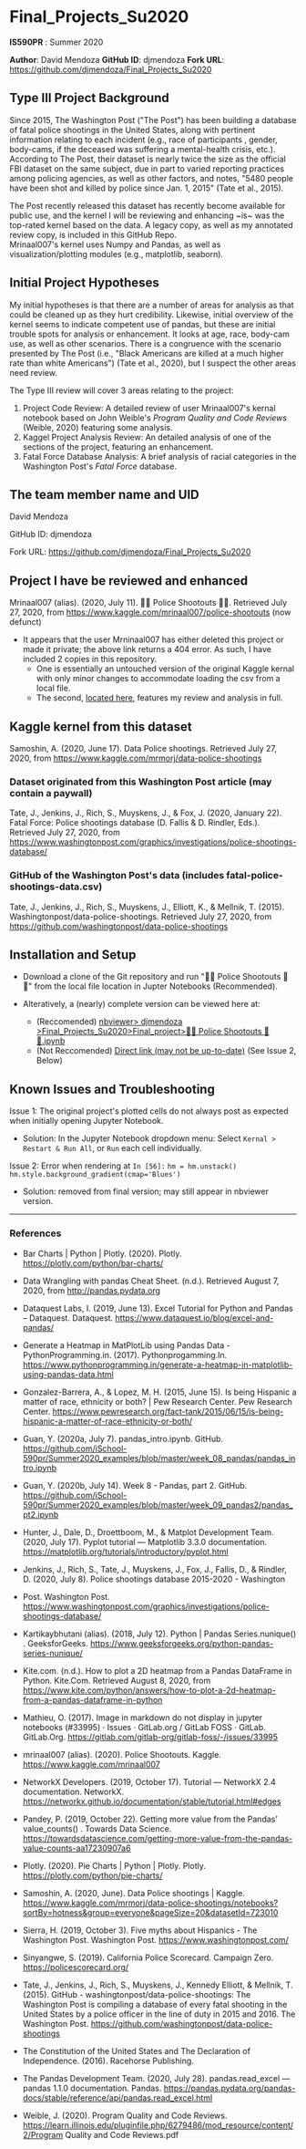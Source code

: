 # Final_Projects_Su2020
**IS590PR** : Summer 2020 

**Author**: David Mendoza
**GitHub ID**: djmendoza
**Fork URL**: https://github.com/djmendoza/Final_Projects_Su2020

## Type III Project Background

Since 2015, The Washington Post ("The Post") has been building a database of fatal police shootings in the United States,
along with pertinent information relating to each incident (e.g., race of participants , gender, body-cams,
if the deceased was suffering a mental-health crisis, etc.).
According to The Post, their dataset is nearly twice the size as the official FBI dataset on the same subject, due in part to varied reporting
practices among policing agencies, as well as other factors, and notes, "5480 people have been shot and killed by police since Jan. 1, 2015" (Tate et al., 2015).

The Post recently released this dataset has recently become available for public use, and the kernel I will be reviewing and enhancing ~is~ was the top-rated kernel based
on the data. A legacy copy, as well as my annotated review copy, is included in this GitHub Repo.  
Mrinaal007's kernel uses Numpy and Pandas, as well as visualization/plotting modules (e.g., matplotlib, seaborn).

## Initial Project Hypotheses

My initial hypotheses is that there are a number of areas for analysis as that could be cleaned up as they hurt credibility.
Likewise, initial overview of the kernel seems to indicate competent use of pandas, but these are initial trouble spots for analysis or enhancement.
It looks at age, race, body-cam use, as well as other scenarios. There is a congruence with the scenario presented by The Post
(i.e., "Black Americans are killed at a much higher rate than white Americans") (Tate et al., 2020), but I suspect the other areas need review.

The Type III review will cover 3 areas relating to the project:

1. Project Code Review: A detailed review of user Mrinaal007's kernal notebook based on John Weible's *Program Quality and Code Reviews* (Weible, 2020) featuring some analysis.
2. Kaggel Project Analysis Review: An detailed analysis of one of the sections of the project, featuring an enhancement.
3. Fatal Force Database Analysis: A brief analysis of racial categories in the Washington Post's *Fatal Force* database. 

## The team member name and UID

David Mendoza

GitHub ID: djmendoza

Fork URL: https://github.com/djmendoza/Final_Projects_Su2020

## Project I have be reviewed and enhanced

Mrinaal007 (alias). (2020, July 11). 👮🔫 Police Shootouts 👮🔫. Retrieved July 27, 2020, from https://www.kaggle.com/mrinaal007/police-shootouts (now defunct)

- It appears that the user Mrninaal007 has either deleted this project or made it private; the above link returns a 404 error. As such, I have included 2 copies in this repository.
  - One is essentially an untouched version of the original Kaggle kernal with only minor changes to accommodate loading the csv from a local file.
  - The second, [located here](https://github.com/djmendoza/Final_Projects_Su2020/blob/master/Final_project/%F0%9F%91%AE%F0%9F%94%AB%20Police%20Shootouts%20%20%F0%9F%91%AE%F0%9F%94%AB.ipynb), features my review and analysis in full. 

## Kaggle kernel from this dataset

Samoshin, A. (2020, June 17). Data Police shootings. Retrieved July 27, 2020, from https://www.kaggle.com/mrmorj/data-police-shootings

### Dataset originated from this Washington Post article (may contain a paywall)

Tate, J., Jenkins, J., Rich, S., Muyskens, J., & Fox, J. (2020, January 22). Fatal Force: Police shootings database (D. Fallis & D. Rindler, Eds.). Retrieved July 27, 2020, from https://www.washingtonpost.com/graphics/investigations/police-shootings-database/

### GitHub of the Washington Post's data (includes fatal-police-shootings-data.csv)

Tate, J., Jenkins, J., Rich, S., Muyskens, J., Elliott, K., & Mellnik, T. (2015). Washingtonpost/data-police-shootings. Retrieved July 27, 2020, from https://github.com/washingtonpost/data-police-shootings

## Installation and Setup

* Download a clone of the Git repository and run "👮🔫 Police Shootouts 👮🔫" from the local file location in Jupter Notebooks (Recommended).

* Alteratively, a (nearly) complete version can be viewed here at:
  * (Reccomended)     [nbviewer> djmendoza >Final_Projects_Su2020>Final_project>👮🔫 Police Shootouts 👮🔫.ipynb](https://nbviewer.jupyter.org/)
  * (Not Reccomended)  [Direct link (may not be up-to-date)](https://nbviewer.jupyter.org/github/djmendoza/Final_Projects_Su2020/blob/master/Final_project/%F0%9F%91%AE%F0%9F%94%AB%20Police%20Shootouts%20%20%F0%9F%91%AE%F0%9F%94%AB.ipynb)
 (See Issue 2, Below)

## Known Issues and Troubleshooting

Issue 1: The original project's plotted cells do not always post as expected when initially opening Jupyter Notebook.
- Solution: In the Jupyter Notebook dropdown menu: Select `Kernal > Restart & Run All`, or `Run` each cell individually.

Issue 2: Error when rendering at `In [56]:`
    `hm = hm.unstack()`
    `hm.style.background_gradient(cmap='Blues')`
- Solution: removed from final version; may still appear in nbviewer version.


    
---

### References

- Bar Charts | Python | Plotly. (2020). Plotly. https://plotly.com/python/bar-charts/

- Data Wrangling with pandas Cheat Sheet. (n.d.). Retrieved August 7, 2020, from http://pandas.pydata.org

- Dataquest Labs, I. (2019, June 13). Excel Tutorial for Python and Pandas – Dataquest. Dataquest. https://www.dataquest.io/blog/excel-and-pandas/

- Generate a Heatmap in MatPlotLib using Pandas Data - PythonProgramming.in. (2017). Pythonprogamming.In. https://www.pythonprogramming.in/generate-a-heatmap-in-matplotlib-using-pandas-data.html

- Gonzalez-Barrera, A., & Lopez, M. H. (2015, June 15). Is being Hispanic a matter of race, ethnicity or both? | Pew Research Center. Pew Research Center. https://www.pewresearch.org/fact-tank/2015/06/15/is-being-hispanic-a-matter-of-race-ethnicity-or-both/

- Guan, Y. (2020a, July 7). pandas_intro.ipynb. GitHub. https://github.com/iSchool-590pr/Summer2020_examples/blob/master/week_08_pandas/pandas_intro.ipynb

- Guan, Y. (2020b, July 14). Week 8 - Pandas, part 2. GitHub. 
https://github.com/iSchool-590pr/Summer2020_examples/blob/master/week_09_pandas2/pandas_pt2.ipynb

- Hunter, J., Dale, D., Droettboom, M., & Matplot Development Team. (2020, July 17). Pyplot tutorial — Matplotlib 3.3.0 documentation. https://matplotlib.org/tutorials/introductory/pyplot.html

- Jenkins, J., Rich, S., Tate, J., Muyskens, J., Fox, J., Fallis, D., & Rindler, D. (2020, July 8). Police shootings database 2015-2020 - Washington 

- Post. Washington Post. https://www.washingtonpost.com/graphics/investigations/police-shootings-database/

- Kartikaybhutani (alias). (2018, July 12). Python | Pandas Series.nunique() .  GeeksforGeeks. https://www.geeksforgeeks.org/python-pandas-series-nunique/

- Kite.com. (n.d.). How to plot a 2D heatmap from a Pandas DataFrame in Python. Kite.Com. Retrieved August 8, 2020, from https://www.kite.com/python/answers/how-to-plot-a-2d-heatmap-from-a-pandas-dataframe-in-python

- Mathieu, O. (2017). Image in markdown do not display in jupyter notebooks (#33995) · Issues · GitLab.org / GitLab FOSS · GitLab. GitLab.Org. https://gitlab.com/gitlab-org/gitlab-foss/-/issues/33995

- mrinaal007 (alias). (2020). Police Shootouts. Kaggle. https://www.kaggle.com/mrinaal007

- NetworkX Developers. (2019, October 17). Tutorial — NetworkX 2.4 documentation. NetworkX. https://networkx.github.io/documentation/stable/tutorial.html#edges

- Pandey, P. (2019, October 22). Getting more value from the Pandas’ value_counts() . Towards Data Science. https://towardsdatascience.com/getting-more-value-from-the-pandas-value-counts-aa17230907a6

- Plotly. (2020). Pie Charts | Python | Plotly. Plotly. https://plotly.com/python/pie-charts/

- Samoshin, A. (2020, June). Data Police shootings | Kaggle. https://www.kaggle.com/mrmorj/data-police-shootings/notebooks?sortBy=hotness&group=everyone&pageSize=20&datasetId=723010

- Sierra, H. (2019, October 3). Five myths about Hispanics - The Washington Post. Washington Post. https://www.washingtonpost.com/

- Sinyangwe, S. (2019). California Police Scorecard. Campaign Zero. https://policescorecard.org/

- Tate, J., Jenkins, J., Rich, S., Muyskens, J., Kennedy Elliott, & Mellnik, T. (2015). GitHub - washingtonpost/data-police-shootings: The Washington Post is compiling a database of every fatal shooting in the United States by a police officer in the line of duty in 2015 and 2016. The Washington Post. https://github.com/washingtonpost/data-police-shootings

- The Constitution of the United States and The Declaration of Independence. (2016). Racehorse Publishing.

- The Pandas Development Team. (2020, July 28). pandas.read_excel — pandas 1.1.0 documentation. Pandas. https://pandas.pydata.org/pandas-docs/stable/reference/api/pandas.read_excel.html

- Weible, J. (2020). Program Quality and Code Reviews. https://learn.illinois.edu/pluginfile.php/6279486/mod_resource/content/2/Program Quality and Code Reviews.pdf





